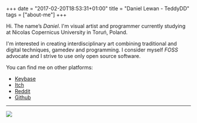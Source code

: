 +++
date = "2017-02-20T18:53:31+01:00"
title = "Daniel Lewan - TeddyDD"
tags = ["about-me"]
+++


Hi. The name’s *Daniel*. I'm visual artist and programmer
currently studying at Nicolas Copernicus University in Toruń, Poland.

I'm interested in creating interdisciplinary art combining traditional and digital
techniques, gamedev and programming. I consider myself *FOSS* advocate and
I strive to use only open source software.

You can find me on other platforms:

- [Keybase](http://keybase.io/teddydd)
- [Itch](https://teddydd.itch.io/)
- [Reddit](https://www.reddit.com/user/teddydd93)
- [Github](https://github.com/TeddyDD)

---

![](https://i.imgur.com/a43RFgt.png)
